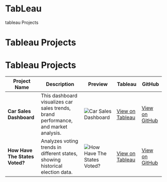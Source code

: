 # TabLeau
tableau Projects

# Tableau Projects
# Tableau Projects

| Project Name                  | Description | Preview | Tableau | GitHub |
|--------------------------------|-------------|---------|---------|--------|
| **Car Sales Dashboard**        | This dashboard visualizes car sales trends, brand performance, and market analysis. | ![Car Sales Dashboard](https://github.com/user-attachments/assets/4592ed70-7f83-4754-b102-72dbf05448b5) | [View on Tableau](#) | [View on GitHub](#) |
| **How Have The States Voted?** | Analyzes voting trends in different states, showing historical election data. | ![How Have The States Voted?](https://github.com/user-attachments/assets/385876df-24f6-4d87-b8de-29524f05b46c) | [View on Tableau](#) | [View on GitHub](#) |
